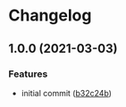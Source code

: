 # Changelog

## 1.0.0 (2021-03-03)


### Features

* initial commit ([b32c24b](https://www.github.com/jacob-ebey/forgo-lazy/commit/b32c24b69fd4d4ffa37f1eaf6eeb10b4fc601dd4))
